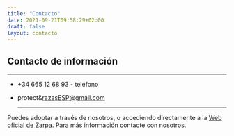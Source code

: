 ```yaml
---
title: "Contacto"
date: 2021-09-21T09:58:29+02:00
draft: false
layout: contacto
---
```


## Contacto de información

 -------------------------   

* +34 665 12 68 93 - teléfono
* protect&razasESP@gmail.com
  
   ------------------------- 

Puedes adoptar a través de nosotros, o accediendo directamente a la [Web oficial de Zarpa](http://zarpa.org/).
Para más información contacte con nosotros.
